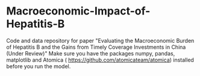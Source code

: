 # Macroeconomic-Impact-of-Hepatitis-B
Code and data repository for paper "Evaluating the Macroeconomic Burden of Hepatitis B and the Gains from Timely Coverage Investments in China (Under Review)"
Make sure you have the packages numpy, pandas, matplotlib and Atomica ( https://github.com/atomicateam/atomica) installed before you run the model.
